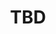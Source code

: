 ---
  name: 20d1t1s2
  title: TBD
  content:
  category: Architecture
  format: Conférence
  speakers: TBD
  room: Auditorium
  time_start: '11:15'
  time_end: '12:00'
---